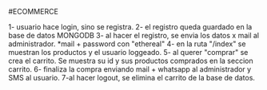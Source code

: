 #ECOMMERCE

1- usuario hace login, sino se registra. 
2- el registro queda guardado en la base de datos MONGODB
3- al hacer el registro, se envia los datos x mail al administrador. 
*mail + password con "ethereal"
4- en la ruta "/index" se muestran los productos y el usuario loggeado. 
5- al querer "comprar" se crea el carrito. Se muestra su id y sus productos comprados en la seccion carrito.
6- finaliza la compra enviando mail + whatsapp al administrador y SMS al usuario. 
7-al hacer logout, se elimina el carrito de la base de datos. 

